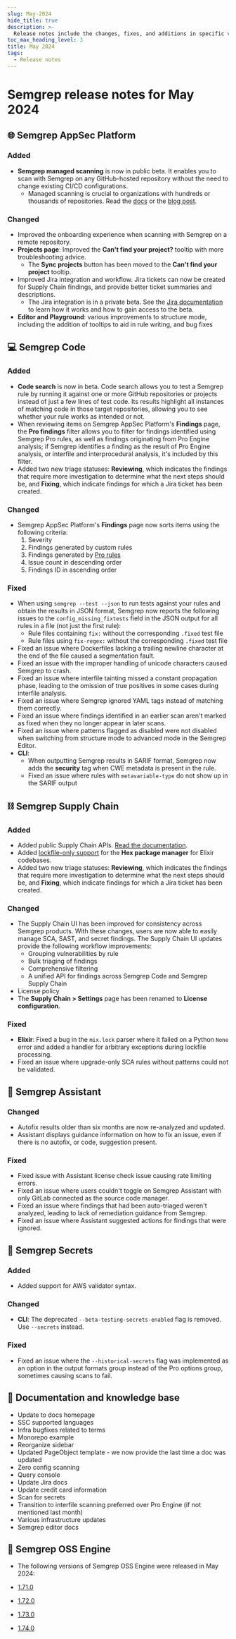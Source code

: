 ```yaml
---
slug: May-2024
hide_title: true
description: >-
  Release notes include the changes, fixes, and additions in specific versions of Semgrep.
toc_max_heading_level: 3
title: May 2024
tags:
  - Release notes
---
```


# Semgrep release notes for May 2024

## 🌐 Semgrep AppSec Platform

### Added

- **Semgrep managed scanning** is now in public beta. It enables you to scan with Semgrep on any GitHub-hosted repository without the need to change existing CI/CD configurations.
  - Managed scanning is crucial to organizations with hundreds or thousands of repositories. Read the [<i class="fa-regular fa-file-lines"></i> docs](/deployment/managed-scanning) or the [<i class="fas fa-external-link fa-xs"></i> blog post](https://semgrep.dev/blog/2024/rapidly-deploy-code-scans-with-semgrep-managed-scanning).

### Changed

- Improved the onboarding experience when scanning with Semgrep on a remote repository.
- **Projects page**: Improved the **Can't find your project?** tooltip with more troubleshooting advice.
  - The **Sync projects** button has been moved to the **Can't find your project** tooltip.
- Improved Jira integration and workflow. Jira tickets can now be created for Supply Chain findings, and provide better ticket summaries <!-- 14334 --> and descriptions. <!-- 14253 -->
  - The Jira integration is in a private beta. See the [<i class="fa-regular fa-file-lines"></i> Jira documentation](/semgrep-appsec-platform/jira) to learn how it works and how to gain access to the beta.
- **Editor and Playground**: various improvements to structure mode, including the addition of tooltips to aid in rule writing, and bug fixes

## 💻 Semgrep Code

### Added

- **Code search** is now in beta. Code search allows you to test a Semgrep rule by running it against one or more GitHub repositories or projects instead of just a few lines of test code. Its results highlight all instances of matching code in those target repositories, allowing you to see whether your rule works as intended or not.
- When reviewing items on Semgrep AppSec Platform's **Findings** page, the **Pro findings** filter allows you to filter for findings identified using Semgrep Pro rules, as well as findings originating from Pro Engine analysis; if Semgrep identifies a finding as the result of Pro Engine analysis, or interfile and interprocedural analysis, it's included by this filter.
- Added two new triage statuses: **Reviewing**, which indicates the findings that require more investigation to determine what the next steps should be, and **Fixing**, which indicate findings for which a Jira ticket has been created.

### Changed

- Semgrep AppSec Platform's **Findings** page now sorts items using the following criteria:
  1. Severity
  2. Findings generated by custom rules
  3. Findings generated by [Pro rules](/semgrep-code/pro-rules)
  4. Issue count in descending order
  5. Findings ID in ascending order

### Fixed

- When using `semgrep --test --json` to run tests against your rules and obtain the results in JSON format, Semgrep now reports the following issues to the `config_missing_fixtests` field in the JSON output for all rules in a file (not just the first rule):
  - Rule files containing `fix:` without the corresponding `.fixed` test file
  - Rule files using `fix-regex:` without the corresponding `.fixed` test file
- Fixed an issue where Dockerfiles lacking a trailing newline character at the end of the file caused a segmentation fault.
- Fixed an issue with the improper handling of unicode characters caused Semgrep to crash.
- Fixed an issue where interfile tainting missed a constant propagation phase, leading to the omission of true positives in some cases during interfile analysis.
- Fixed an issue where Semgrep ignored YAML tags instead of matching them correctly.
- Fixed an issue where findings identified in an earlier scan aren't marked as fixed when they no longer appear in later scans.
- Fixed an issue where patterns flagged as disabled were not disabled when switching from structure mode to advanced mode in the Semgrep Editor.
- **CLI**:
  - When outputting Semgrep results in SARIF format, Semgrep now adds the **security** tag when CWE metadata is present in the rule.
  - Fixed an issue where rules with `metavariable-type` do not show up in the SARIF output

## ⛓️  Semgrep Supply Chain


### Added

- Added public Supply Chain APIs. [<i class="fas fa-external-link fa-xs"></i> Read the documentation](https://semgrep.dev/api/v1/docs/#tag/Finding/operation/semgrep_app.core_exp.findings.handlers.issue.openapi_list_recent_issues).
- Added [lockfile-only support](/supported-languages/#semgrep-supply-chain) for the **Hex package manager** for Elixir codebases.
- Added two new triage statuses: **Reviewing**, which indicates the findings that require more investigation to determine what the next steps should be, and **Fixing**, which indicate findings for which a Jira ticket has been created.

### Changed

- The Supply Chain UI has been improved for consistency across Semgrep products. With these changes, users are now able to easily manage SCA, SAST, and secret findings. The Supply Chain UI updates provide the following workflow improvements:
  - Grouping vulnerabilities by rule
  - Bulk triaging of findings
  - Comprehensive filtering
  - A unified API for findings across Semgrep Code and Semgrep Supply Chain
- License policy
- The **Supply Chain > Settings** page has been renamed to **License configuration**.

### Fixed

- **Elixir**: Fixed a bug in the `mix.lock` parser where it failed on a Python `None` error and added a handler for arbitrary exceptions during lockfile processing.
- Fixed an issue where upgrade-only SCA rules without patterns could not be validated.

## 🤖 Semgrep Assistant

### Changed

- Autofix results older than six months are now re-analyzed and updated.
- Assistant displays guidance information on how to fix an issue, even if there is no autofix, or code, suggestion present.

### Fixed

- Fixed issue with Assistant license check issue causing rate limiting errors.
- Fixed an issue where users couldn't toggle on Semgrep Assistant with only GitLab connected as the source code manager.
- Fixed an issue where findings that had been auto-triaged weren't analyzed, leading to lack of remediation guidance from Semgrep.
- Fixed an issue where Assistant suggested actions for findings that were ignored.

## 🔐 Semgrep Secrets

### Added

- Added support for AWS validator syntax.

### Changed

- **CLI**: The deprecated `--beta-testing-secrets-enabled` flag is removed. Use `--secrets` instead.

### Fixed

- Fixed an issue where the `--historical-secrets` flag was implemented as an option in the output formats group instead of the Pro options group, sometimes causing scans to fail.

## 📝 Documentation and knowledge base

- Update to docs homepage <!-- 1552 -->
- SSC supported languages
- Infra bugfixes related to terms
- Monorepo example <!-- 1551 -->
- Reorganize sidebar <!-- 1553 -->
- Updated PageObject template - we now provide the last time a doc was updated <!-- 1550 -->
- Zero config scanning
- Query console
- Update Jira docs
- Update credit card information <!-- 1534 -->
- Scan for secrets <!-- 1570 -->
- Transition to interfile scanning preferred over Pro Engine (if not mentioned last month) <!-- 1555 -->
- Various infrastructure updates <!-- 1542 -->
- Semgrep editor docs

## 🔧 Semgrep OSS Engine

- The following versions of Semgrep OSS Engine were released in May 2024:

- [<i class="fas fa-external-link fa-xs"></i>1.71.0](https://github.com/semgrep/semgrep/releases/tag/v1.71.0)
- [<i class="fas fa-external-link fa-xs"></i>1.72.0](https://github.com/semgrep/semgrep/releases/tag/v1.72.0)
- [<i class="fas fa-external-link fa-xs"></i>1.73.0](https://github.com/semgrep/semgrep/releases/tag/v1.73.0)
- [<i class="fas fa-external-link fa-xs"></i>1.74.0](https://github.com/semgrep/semgrep/releases/tag/v1.74.0)

